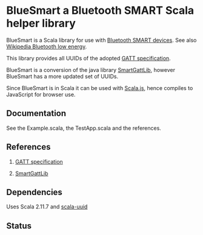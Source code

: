 # BlueSmart a Bluetooth SMART Scala helper library

BlueSmart is a Scala library for use with [Bluetooth SMART devices](http://www.bluetooth.com/Pages/Bluetooth-Smart-Devices-List.aspx).
See also [Wikipedia Bluetooth low energy](https://en.wikipedia.org/wiki/Bluetooth_low_energy).

This library provides all UUIDs of the adopted [GATT specification](https://developer.bluetooth.org/gatt/Pages/default.aspx).

BlueSmart is a conversion of the java library [SmartGattLib](https://github.com/movisens/SmartGattLib), however BlueSmart has a more updated set of UUIDs. 

Since BlueSmart is in Scala it can be used with [Scala.js](http://www.scala-js.org/), hence compiles to JavaScript for browser use.

## Documentation

See the Example.scala, the TestApp.scala and the references.

## References

1) [GATT specification](https://developer.bluetooth.org/gatt/Pages/default.aspx)

2) [SmartGattLib](https://github.com/movisens/SmartGattLib)

## Dependencies

Uses Scala 2.11.7 and [scala-uuid](https://github.com/melezov/scala-uuid)

## Status 



